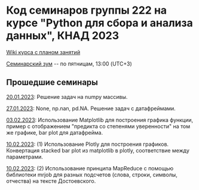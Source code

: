 # Код семинаров группы 222 на курсе "Python для сбора и анализа данных", КНАД 2023

[Wiki курса с планом занятий](http://wiki.cs.hse.ru/Python_%D0%B4%D0%BB%D1%8F_%D1%81%D0%B1%D0%BE%D1%80%D0%B0_%D0%B8_%D0%B0%D0%BD%D0%B0%D0%BB%D0%B8%D0%B7%D0%B0_%D0%B4%D0%B0%D0%BD%D0%BD%D1%8B%D1%85_%D0%9A%D0%9D%D0%90%D0%94_22/23)

[Семинарский зум](https://us06web.zoom.us/j/87433550226?pwd=RWtRc1YwUTdnWGtPWEJ4cnBXNVh3QT09) -- по пятницам, 13:00 (UTC+3)


## Прошедшие семинары
[20.01.2023](seminar_numpy.ipynb): Решение задач на numpy массивы.

[27.01.2023](seminar_pandas.ipynb): None, np.nan, pd.NA. Решение задач с датафреймами.

[03.02.2023](seminar_plots.ipynb):  Использование Matplotlib для построения графика функции, пример с отображением "предикта со степенями уверенности" на том же графике, bar plot для датафрейма.

[10.02.2023](seminar_plots.ipynb): (1) Использование Plotly для построения графиков. Конвертация stacked bar plot из matplotlib в plotly, соответствие между параметрами.

[10.02.2023](seminar_mrjob.ipynb): (2) Использование принципа MapReduce с помощью библиотеки mrjob для разных подсчетов (слова, строки, символы, отчества) на тексте Достоевского.
